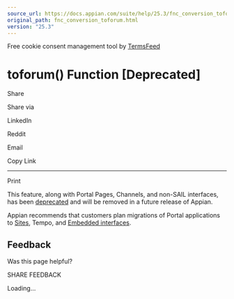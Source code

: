 ```yaml
---
source_url: https://docs.appian.com/suite/help/25.3/fnc_conversion_toforum.html
original_path: fnc_conversion_toforum.html
version: "25.3"
---
```


Free cookie consent management tool by [TermsFeed](https://www.termsfeed.com/)

# toforum() Function \[Deprecated\]

Share

Share via

LinkedIn

Reddit

Email

Copy Link

* * *

Print

This feature, along with Portal Pages, Channels, and non-SAIL interfaces, has been [deprecated](Deprecated_Features.html) and will be removed in a future release of Appian.

Appian recommends that customers plan migrations of Portal applications to [Sites](Sites.html), Tempo, and [Embedded interfaces](Embedded_Interfaces.html).

## Feedback

Was this page helpful?

SHARE FEEDBACK

Loading...